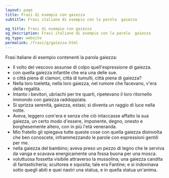 ```yaml
---
layout: page
title: Frasi di esempio con gaiezza 
subtitle: Frasi italiane di esempio con la parola  gaiezza

og_title: Frasi di esempio con gaiezza 
og_description: Frasi italiane di esempio con la parola  gaiezza
og_type: website
permalink: /frasi/g/gaiezza.html
---
```


Frasi italiane di esempio contenenti la parola gaiezza:


- Il volto del vescovo assunse di colpo quell'espressione di gaiezza.
- con quella gaiezza infantile che era una delle sue.
- o città piena di clamori, città di tumulti, città piena di gaiezza?
- Nella loro toeletta, nella loro gaiezza, nel rumore che facevano, v'era della regalità.
- Intanto i bevitori, ubriachi per tre quarti, ripetevano il loro ritornello immondo con gaiezza raddoppiata.
- Si sprizza serenità, gaiezza, estasi; si diventa un raggio di luce nella notte.
- Aveva, leggero com'era e senza che ciò intaccasse affatto la sua gaiezza, un certo modo d'essere, imponente, degno, onesto e borghesemente altero, con in più l'età veneranda.
- Mio fratello gli spiegava tutte queste cose con quella gaiezza disinvolta che ben conoscete, inframmezzando le parole con espressioni gentili per me.
- nella gaiezza del bambino; aveva preso un pezzo di legno che le serviva da vanga e scavava energicamente una fossa buona per una mosca.
- voluttuosa fossetta visibile attraverso la mussolina; una gaiezza candita di fantasticheria; scultorea e squisita; tale era Fantine; e si indovinava sotto quegli abiti e quei nastri una statua, e in quella statua un'anima.
